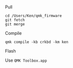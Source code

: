Pull
```shell
cd /Users/Ken/qmk_firmware
git fetch
git merge
```

Compile
```shell
qmk compile -kb crkbd -km ken
```

Flash

Use ```QMK Toolbox.app```
